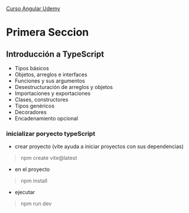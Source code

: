 [Curso Angular Udemy](https://www.udemy.com/course/angular-fernando-herrera)

# Primera Seccion

## Introducción a TypeScript

* Tipos básicos
* Objetos, arreglos e interfaces
* Funciones y sus argumentos
* Desestructuración de arreglos y objetos
* Importaciones y exportaciones
* Clases, constructores
* Tipos genéricos
* Decoradores
* Encadenamiento opcional

### inicializar poryecto typeScript
- crear proyecto (vite ayuda a iniciar proyectos con sus dependencias)
> npm create vite@latest 
- en el proyecto
> npm install
- ejecutar
>  npm run dev
